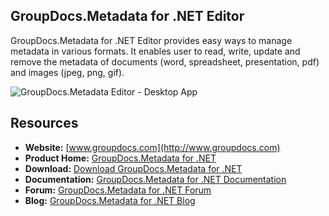 ## GroupDocs.Metadata for .NET Editor

GroupDocs.Metadata for .NET Editor provides easy ways to manage metadata in various formats. It enables user to read, write, update and remove the metadata of documents (word, spreadsheet, presentation, pdf) and images (jpeg, png, gif).

![GroupDocs.Metadata Editor - Desktop App](https://github.com/groupdocs-metadata/GroupDocs.Metadata-for-.NET/blob/master/Showcases/MetadataEditor/GroupDocs-Metadata-Desktop-Screenshot.png)

## Resources

+ **Website:** [www.groupdocs.com](http://www.groupdocs.com)
+ **Product Home:** [GroupDocs.Metadata for .NET](https://products.groupdocs.com/metadata/net)
+ **Download:** [Download GroupDocs.Metadata for .NET](https://downloads.groupdocs.com/metadata/net)
+ **Documentation:** [GroupDocs.Metadata for .NET Documentation](https://docs.groupdocs.com/display/metadatanet/Introducing+GroupDocs.Metadata+for+.NET)
+ **Forum:** [GroupDocs.Metadata for .NET Forum](https://forum.groupdocs.com/c/metadata)
+ **Blog:** [GroupDocs.Metadata for .NET Blog](https://blog.groupdocs.com/category/groupdocs-metadata-product-family/)
